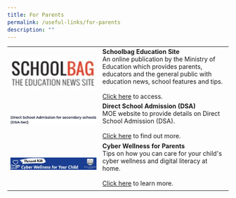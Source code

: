 ```yaml
---
title: For Parents
permalink: /useful-links/for-parents
description: ""
---
```

|  | | 
|---|---|
| <img src="/images/school%20bag.jpg" style="width:300px;"/> | **Schoolbag Education Site** <br> An online publication by the Ministry of Education which provides parents, educators and the general public with education news, school features and tips. <br> <br> [Click here](https://www.schoolbag.edu.sg/) to access.|
| <img src="/images/DSA.jpg" style="width:900px;"/> | **Direct School Admission (DSA)** <br> MOE website to provide details on Direct School Admission (DSA). <br><br>  [Click here](https://www.moe.gov.sg/secondary/dsa) to find out more. |
| <img src="/images/Cyberwellness.jpg" style="width:900px;"/> | **Cyber Wellness for Parents** <Br> Tips on how you can care for your child's cyber wellness and digital literacy at home. <br> <br> [Click here](https://www.moe.gov.sg/-/media/files/parent-kit/cyber-wellness-for-your-child.pdf) to learn more. |
| | |